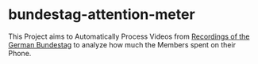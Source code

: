 # bundestag-attention-meter
This Project aims to Automatically Process Videos from [Recordings of the German Bundestag](https://www.bundestag.de/mediathek/plenarsitzungen) to analyze how much the Members spent on their Phone.
